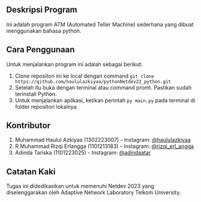 ## Deskripsi Program
Ini adalah program ATM (Automated Teller Machine) sederhana yang dibuat menggunakan bahasa python.
## Cara Penggunaan
Untuk menjalankan program ini adalah sebagai berikut:
 1. Clone repositori ini ke local dengan command `git clone https://github.com/haululazkiyaa/pythonNetdev23_python.git`
 2. Setelah itu buka dengan terminal atau command promt. Pastikan sudah terinstall Python.
 3. Untuk menjalankan aplikasi, ketikan perintah `py main.py` pada terminal di folder repositori lokalnya.
## Kontributor
 1. Muhammad Haulul Azkiyaa (1302223007) - Instagram: [@haululazkiyaa](https://instagram.com/haululazkiyaa)
 2. R Muhammad Rizqi Erlangga (1101213183) - Instagram: [@rizqi_erl_angga](https://instagram.com/rizqi_erl_angga)
 3. Adinda Tariska (1101223025) - Instagram: [@adindaatar](https://instagram.com/adindaatar)
## Catatan Kaki
Tugas ini didedikasikan untuk memenuhi Netdev 2023 yang diselenggarakan oleh Adaptive Network Laboratory Telkom University.
